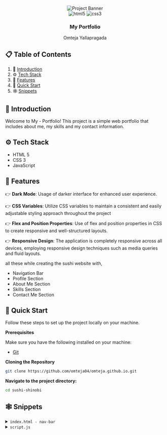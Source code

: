 <div align="center">
  <br />
      <img src="./assets/portfolio-banner.jpg.jpg" alt="Project Banner">
    </a>
  <br />

  <div>
    <img src="https://img.shields.io/badge/-HTML_5-black?style=for-the-badge&logoColor=white&logo=html5&color=E34F26" alt="html5" />
    <img src="https://img.shields.io/badge/-css3-black?style=for-the-badge&logoColor=white&logo=css3&color=1572B6" alt="css3" />
  </div>

  <h3 align="center">My Portfolio</h3>

   <div align="center">
     Omteja Yallapragada
    </div>
</div>

## 📋 <a name="table">Table of Contents</a>

1. 🤖 [Introduction](#introduction)
2. ⚙️ [Tech Stack](#tech-stack)
3. 🔋 [Features](#features)
4. 🤸 [Quick Start](#quick-start)
5. 🕸️ [Snippets](#snippets)
<!-- 6. 🔗 [Links](#links) -->
<!-- 7. 🚀 [More](#more) -->

## <a name="introduction">🤖 Introduction</a>

Welcome to My - Portfolio! This project is a simple web portfolio that includes about me, my skills and my contact information.

## <a name="tech-stack">⚙️ Tech Stack</a>

- HTML 5
- CSS 3
- JavaScript

## <a name="features">🔋 Features</a>

👉 **Dark Mode**: Usage of darker interface for enhanced user experience.

👉 **CSS Variables**: Utilize CSS variables to maintain a consistent and easily adjustable styling approach throughout the project

👉 **Flex and Position Properties**: Use of flex and position properties in CSS to create responsive and well-structured layouts.

👉 **Responsive Design**: The application is completely responsive across all devices, employing responsive design techniques such as media queries and fluid layouts.

all these while creating the sushi website with,

- Navigation Bar
- Profile Section
- About Me Section
- Skills Section
- Contact Me Section

## <a name="quick-start">🤸 Quick Start</a>

Follow these steps to set up the project locally on your machine.

**Prerequisites**

Make sure you have the following installed on your machine:

- [Git](https://git-scm.com/)
<!-- - [Node.js](https://nodejs.org/en)
- [npm](https://www.npmjs.com/) (Node Package Manager) -->

**Cloning the Repository**

```bash
git clone https://github.com/omteja04/omteja.github.io.git
```

**Navigate to the project directory:**

```bash
cd sushi-shinobi
```

## <a name="snippets">🕸️ Snippets</a>

<details>
<summary><code>index.html - nav-bar</code></summary>

```html
<nav id="desktop-nav">
  <div class="logo">Omteja Yallapragada</div>
  <div class="nav-container">
    <ul class="nav-links">
      <li><a href="#about">About</a></li>
      <li><a href="#skills">Skills</a></li>
      <li><a href="#projects">Projects</a></li>
      <li><a href="#contact">Contact</a></li>
    </ul>
    <img
      src="./assets/theme_dark.png"
      alt="switch-to-dark-mode"
      class="icon color-icon"
      id="moon"
      src-light="./assets/theme_dark.png"
      src-dark="./assets/theme_light.png"
    />
    <img
      src="./assets/theme_dark.png"
      alt="switch-to-light-mode"
      class="icon color-icon"
      id="sun"
      src-light="./assets/theme_dark.png"
      src-dark="./assets/theme_light.png"
    />
  </div>
</nav>
<nav id="hamburger-nav">
  <div class="logo">Omteja Yallapragada</div>
  <div class="hamburger-menu">
    <div class="nav-container-mobile">
      <div class="hamburger-icon" onclick="toggleMenu()">
        <span></span>
        <span></span>
        <span></span>
      </div>
      <img
        src="./assets/theme_dark.png"
        alt="switch-to-dark-mode"
        class="icon color-icon"
        id="moon"
        src-light="./assets/theme_dark.png"
        src-dark="./assets/theme_light.png"
      />
      <img
        src="./assets/theme_dark.png"
        alt="switch-to-light-mode"
        class="icon color-icon"
        id="sun"
        src-light="./assets/theme_dark.png"
        src-dark="./assets/theme_light.png"
      />
    </div>
    <div class="menu-links">
      <li><a href="#about" onclick="toggleMenu()">About</a></li>
      <li><a href="#skills" onclick="toggleMenu()">Skills</a></li>
      <li><a href="#projects" onclick="toggleMenu()">Projects</a></li>
      <li><a href="#contact" onclick="toggleMenu()">Contact</a></li>
    </div>
  </div>
</nav>
```

</details>

<details>
<summary><code>script.js</code></summary>

```javascript
function toggleMenu() {
  const menu = document.querySelector(".menu-links");
  const icon = document.querySelector(".hamburger-icon");
  menu.classList.toggle("open");
  icon.classList.toggle("open");
}

document.body.addEventListener("click", function (event) {
  const menu = document.querySelector(".menu-links");
  const icon = document.querySelector(".hamburger-icon");
  if (!menu.contains(event.target) && !icon.contains(event.target)) {
    menu.classList.remove("open");
    icon.classList.remove("open");
  }
});

document.addEventListener("DOMContentLoaded", () => {
  const moonIcons = document.querySelectorAll("#moon, #moon-mobile");
  const sunIcons = document.querySelectorAll("#sun, #sun-mobile");
  const body = document.body;
  const themeIcons = document.querySelectorAll(".icon");

  function enableDarkTheme() {
    body.classList.add("dark-theme");
    localStorage.setItem("theme", "dark");
    themeIcons.forEach((icon) => {
      icon.src = icon.getAttribute("src-dark");
    });
  }

  function disableDarkTheme() {
    body.classList.remove("dark-theme");
    localStorage.setItem("theme", "light");
    themeIcons.forEach((icon) => {
      icon.src = icon.getAttribute("src-light");
    });
  }

  moonIcons.forEach((moonIcon) => {
    moonIcon.addEventListener("click", enableDarkTheme);
  });

  sunIcons.forEach((sunIcon) => {
    sunIcon.addEventListener("click", disableDarkTheme);
  });

  // Check the saved theme from local storage
  if (localStorage.getItem("theme") === "dark") {
    enableDarkTheme();
  } else {
    disableDarkTheme();
  }
});
```

</details>

<!-- ## <a name="links">🔗 Links</a>

Assets used in the project are [here](https://1drv.ms/u/s!Aik16QFpt84fjS6JjTtlIVyFwRZ_?e=sywxKO) -->

<!-- ## <a name="more">🚀 More</a> -->
